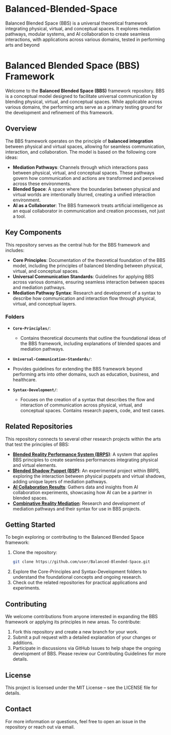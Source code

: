 # Balanced-Blended-Space
Balanced Blended Space (BBS) is a universal theoretical framework integrating physical, virtual, and conceptual spaces. It explores mediation pathways, modular systems, and AI collaboration to create seamless interactions, with applications across various domains, tested in performing arts and beyond

# Balanced Blended Space (BBS) Framework

Welcome to the **Balanced Blended Space (BBS)** framework repository. BBS is a conceptual model designed to facilitate universal communication by blending physical, virtual, and conceptual spaces. While applicable across various domains, the performing arts serve as a primary testing ground for the development and refinement of this framework.

## Overview

The BBS framework operates on the principle of **balanced integration** between physical and virtual spaces, allowing for seamless communication, interaction, and collaboration. The model is based on the following core ideas:

- **Mediation Pathways**: Channels through which interactions pass between physical, virtual, and conceptual spaces. These pathways govern how communication and actions are transformed and perceived across these environments.
- **Blended Space**: A space where the boundaries between physical and virtual worlds are intentionally blurred, creating a unified interaction environment.
- **AI as a Collaborator**: The BBS framework treats artificial intelligence as an equal collaborator in communication and creation processes, not just a tool.

## Key Components

This repository serves as the central hub for the BBS framework and includes:

- **Core Principles**: Documentation of the theoretical foundation of the BBS model, including the principles of balanced blending between physical, virtual, and conceptual spaces.
- **Universal Communication Standards**: Guidelines for applying BBS across various domains, ensuring seamless interaction between spaces and mediation pathways.
- **Mediation Pathway Syntax**: Research and development of a syntax to describe how communication and interaction flow through physical, virtual, and conceptual layers.

### Folders

- **`Core-Principles/`**: 
  - Contains theoretical documents that outline the foundational ideas of the BBS framework, including explanations of blended spaces and mediation pathways.
  
- **`Universal-Communication-Standards/`**: 
 - Provides guidelines for extending the BBS framework beyond performing arts into other domains, such as education, business, and healthcare.

- **`Syntax-Development/`**: 
  - Focuses on the creation of a syntax that describes the flow and interaction of communication across physical, virtual, and conceptual spaces. Contains research papers, code, and test cases.

## Related Repositories

This repository connects to several other research projects within the arts that test the principles of BBS:

- [**Blended Reality Performance System (BRPS)**](https://github.com/CHI-CityTech/Blended-Reality-Performance-System): A system that applies BBS principles to create seamless performances integrating physical and virtual elements.
- [**Blended Shadow Puppet (BSP)**](https://github.com/CHI-CityTech/Blended-Shadow-Puppet): An experimental project within BRPS, exploring the interaction between physical puppets and virtual shadows, adding unique layers of mediation pathways.
- [**AI Collaboration Results**](https://github.com/CHI-CityTech/AI-Collaboration-Results): Gathers data and insights from AI collaboration experiments, showcasing how AI can be a partner in blended spaces.
- [**Combinative Reality Mediation**](https://github.com/CHI-CityTech/Combinative-Reality-Mediation): Research and development of mediation pathways and their syntax for use in BBS projects.

## Getting Started

To begin exploring or contributing to the Balanced Blended Space framework:

1. Clone the repository:
   ```bash
   git clone https://github.com/user/Balanced-Blended-Space.git

2. Explore the Core-Principles and Syntax-Development folders to understand the foundational concepts and ongoing research.
3. Check out the related repositories for practical applications and experiments.

## Contributing
We welcome contributions from anyone interested in expanding the BBS framework or applying its principles in new areas. To contribute:

1. Fork this repository and create a new branch for your work.
2. Submit a pull request with a detailed explanation of your changes or additions.
3. Participate in discussions via GitHub Issues to help shape the ongoing development of BBS.
Please review our Contributing Guidelines for more details.

## License
This project is licensed under the MIT License – see the LICENSE file for details.

## Contact
For more information or questions, feel free to open an issue in the repository or reach out via email.

